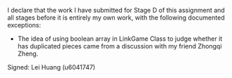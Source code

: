 I declare that the work I have submitted for Stage D of this assignment and all stages before it is entirely my own work, with the following documented exceptions:

* The idea of using boolean array in LinkGame Class to judge whether it has duplicated pieces came from a discussion with my friend Zhongqi Zheng.


Signed: Lei Huang (u6041747)
